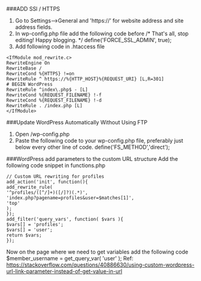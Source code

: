 ###ADD SSl / HTTPS
1. Go to Settings-->General and 'https://' for website address and site address fields.
2. In wp-config.php file add the following code before
/* That's all, stop editing! Happy blogging. */
define('FORCE_SSL_ADMIN', true);
3. Add following code in .htaccess file
```
<IfModule mod_rewrite.c>
RewriteEngine On
RewriteBase /
RewriteCond %{HTTPS} !=on
RewriteRule ^ https://%{HTTP_HOST}%{REQUEST_URI} [L,R=301]
# BEGIN WordPress
RewriteRule ^index\.php$ - [L]
RewriteCond %{REQUEST_FILENAME} !-f
RewriteCond %{REQUEST_FILENAME} !-d
RewriteRule . /index.php [L]
</IfModule>
```
###Update WordPress Automatically Without Using FTP
1. Open /wp-config.php
2. Paste the following code to your wp-config.php file, preferably just below every other line of code.
define('FS_METHOD','direct');

###WordPress add parameters to the custom URL structure
Add the following code snippet in functions.php
```
// Custom URL rewriting for profiles
add_action('init', function(){
add_rewrite_rule(
'^profiles/([^/]+)([/]?)(.*)',
'index.php?pagename=profiles&user=$matches[1]',
'top'
);
});
add_filter('query_vars', function( $vars ){
$vars[] = 'profiles';
$vars[] = 'user';
return $vars;
});
```
Now on the page where we need to get variables add the following code
$member_username = get_query_var( 'user' );
Ref: https://stackoverflow.com/questions/40886630/using-custom-wordpress-url-link-parameter-instead-of-get-value-in-url
​
